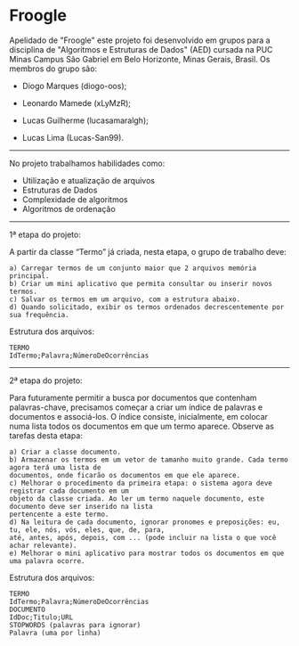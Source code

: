 # Froogle

Apelidado de "Froogle" este projeto foi desenvolvido em grupos para a disciplina de "Algoritmos e Estruturas de Dados" (AED) cursada na PUC Minas Campus São Gabriel em Belo Horizonte, Minas Gerais, Brasil. 
Os membros do grupo são: 

- Diogo Marques (diogo-oos);

- Leonardo Mamede (xLyMzR);

- Lucas Guilherme (lucasamaralgh);

- Lucas Lima (Lucas-San99).

-----------------------

No projeto trabalhamos habilidades como:

- Utilização e atualização de arquivos
- Estruturas de Dados
- Complexidade de algoritmos
- Algoritmos de ordenação

-----------------------

1ª etapa do projeto:

A partir da classe “Termo” já criada, nesta etapa, o grupo de trabalho deve:

    a) Carregar termos de um conjunto maior que 2 arquivos memória principal.
    b) Criar um mini aplicativo que permita consultar ou inserir novos termos.
    c) Salvar os termos em um arquivo, com a estrutura abaixo.
    d) Quando solicitado, exibir os termos ordenados decrescentemente por sua frequência.
    
Estrutura dos arquivos:

    TERMO
    IdTermo;Palavra;NúmeroDeOcorrências
    
-----------------------
    
2ª etapa do projeto:

Para futuramente permitir a busca por documentos que contenham palavras-chave, precisamos 
começar a criar um índice de palavras e documentos e associá-los. O índice consiste, inicialmente, em colocar 
numa lista todos os documentos em que um termo aparece. Observe as tarefas desta etapa:

    a) Criar a classe documento.
    b) Armazenar os termos em um vetor de tamanho muito grande. Cada termo agora terá uma lista de 
    documentos, onde ficarão os documentos em que ele aparece.
    c) Melhorar o procedimento da primeira etapa: o sistema agora deve registrar cada documento em um 
    objeto da classe criada. Ao ler um termo naquele documento, este documento deve ser inserido na lista 
    pertencente a este termo.
    d) Na leitura de cada documento, ignorar pronomes e preposições: eu, tu, ele, nós, vós, eles, que, de, para,
    até, antes, após, depois, com ... (pode incluir na lista o que você achar relevante). 
    e) Melhorar o mini aplicativo para mostrar todos os documentos em que uma palavra ocorre. 
    
Estrutura dos arquivos:

    TERMO
    IdTermo;Palavra;NúmeroDeOcorrências
    DOCUMENTO
    IdDoc;Titulo;URL
    STOPWORDS (palavras para ignorar)
    Palavra (uma por linha)


